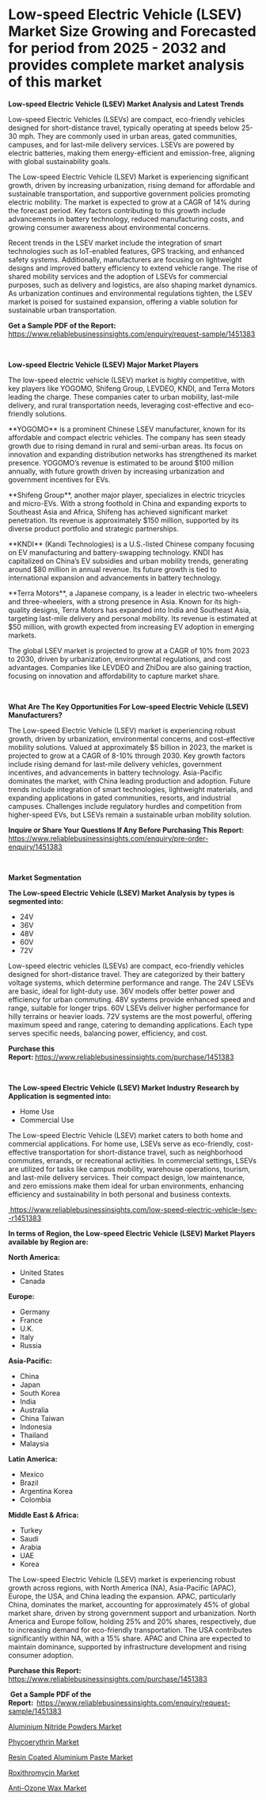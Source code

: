 <p><h1>Low-speed Electric Vehicle (LSEV) Market Size Growing and Forecasted for period from 2025 - 2032 and provides complete market analysis of this market</h1></p><p><strong>Low-speed Electric Vehicle (LSEV) Market Analysis and Latest Trends</strong></p>
<p><p>Low-speed Electric Vehicles (LSEVs) are compact, eco-friendly vehicles designed for short-distance travel, typically operating at speeds below 25-30 mph. They are commonly used in urban areas, gated communities, campuses, and for last-mile delivery services. LSEVs are powered by electric batteries, making them energy-efficient and emission-free, aligning with global sustainability goals.</p><p>The Low-speed Electric Vehicle (LSEV) Market is experiencing significant growth, driven by increasing urbanization, rising demand for affordable and sustainable transportation, and supportive government policies promoting electric mobility. The market is expected to grow at a CAGR of 14% during the forecast period. Key factors contributing to this growth include advancements in battery technology, reduced manufacturing costs, and growing consumer awareness about environmental concerns.</p><p>Recent trends in the LSEV market include the integration of smart technologies such as IoT-enabled features, GPS tracking, and enhanced safety systems. Additionally, manufacturers are focusing on lightweight designs and improved battery efficiency to extend vehicle range. The rise of shared mobility services and the adoption of LSEVs for commercial purposes, such as delivery and logistics, are also shaping market dynamics. As urbanization continues and environmental regulations tighten, the LSEV market is poised for sustained expansion, offering a viable solution for sustainable urban transportation.</p></p>
<p><strong>Get a Sample PDF of the Report:&nbsp;</strong> <a href="https://www.reliablebusinessinsights.com/enquiry/request-sample/1451383?utm_campaign=1950&utm_medium=2&utm_source=Github&utm_content=ia&utm_term=23012025&utm_id=low-speed-electric-vehicle-lsev">https://www.reliablebusinessinsights.com/enquiry/request-sample/1451383</a></p>
<p>&nbsp;</p>
<p><strong>Low-speed Electric Vehicle (LSEV) Major Market Players</strong></p>
<p><p>The low-speed electric vehicle (LSEV) market is highly competitive, with key players like YOGOMO, Shifeng Group, LEVDEO, KNDI, and Terra Motors leading the charge. These companies cater to urban mobility, last-mile delivery, and rural transportation needs, leveraging cost-effective and eco-friendly solutions.</p><p>**YOGOMO** is a prominent Chinese LSEV manufacturer, known for its affordable and compact electric vehicles. The company has seen steady growth due to rising demand in rural and semi-urban areas. Its focus on innovation and expanding distribution networks has strengthened its market presence. YOGOMO’s revenue is estimated to be around $100 million annually, with future growth driven by increasing urbanization and government incentives for EVs.</p><p>**Shifeng Group**, another major player, specializes in electric tricycles and micro-EVs. With a strong foothold in China and expanding exports to Southeast Asia and Africa, Shifeng has achieved significant market penetration. Its revenue is approximately $150 million, supported by its diverse product portfolio and strategic partnerships.</p><p>**KNDI** (Kandi Technologies) is a U.S.-listed Chinese company focusing on EV manufacturing and battery-swapping technology. KNDI has capitalized on China’s EV subsidies and urban mobility trends, generating around $80 million in annual revenue. Its future growth is tied to international expansion and advancements in battery technology.</p><p>**Terra Motors**, a Japanese company, is a leader in electric two-wheelers and three-wheelers, with a strong presence in Asia. Known for its high-quality designs, Terra Motors has expanded into India and Southeast Asia, targeting last-mile delivery and personal mobility. Its revenue is estimated at $50 million, with growth expected from increasing EV adoption in emerging markets.</p><p>The global LSEV market is projected to grow at a CAGR of 10% from 2023 to 2030, driven by urbanization, environmental regulations, and cost advantages. Companies like LEVDEO and ZhiDou are also gaining traction, focusing on innovation and affordability to capture market share.</p></p>
<p>&nbsp;</p>
<p><strong>What Are The Key Opportunities For Low-speed Electric Vehicle (LSEV) Manufacturers?</strong></p>
<p><p>The Low-speed Electric Vehicle (LSEV) market is experiencing robust growth, driven by urbanization, environmental concerns, and cost-effective mobility solutions. Valued at approximately $5 billion in 2023, the market is projected to grow at a CAGR of 8-10% through 2030. Key growth factors include rising demand for last-mile delivery vehicles, government incentives, and advancements in battery technology. Asia-Pacific dominates the market, with China leading production and adoption. Future trends include integration of smart technologies, lightweight materials, and expanding applications in gated communities, resorts, and industrial campuses. Challenges include regulatory hurdles and competition from higher-speed EVs, but LSEVs remain a sustainable urban mobility solution.</p></p>
<p><strong>Inquire or Share Your Questions If Any Before Purchasing This Report:</strong> <a href="https://www.reliablebusinessinsights.com/enquiry/pre-order-enquiry/1451383?utm_campaign=1950&utm_medium=2&utm_source=Github&utm_content=ia&utm_term=23012025&utm_id=low-speed-electric-vehicle-lsev">https://www.reliablebusinessinsights.com/enquiry/pre-order-enquiry/1451383</a></p>
<p>&nbsp;</p>
<p><strong>Market Segmentation</strong></p>
<p><strong>The Low-speed Electric Vehicle (LSEV) Market Analysis by types is segmented into:</strong></p>
<p><ul><li>24V</li><li>36V</li><li>48V</li><li>60V</li><li>72V</li></ul></p>
<p><p>Low-speed electric vehicles (LSEVs) are compact, eco-friendly vehicles designed for short-distance travel. They are categorized by their battery voltage systems, which determine performance and range. The 24V LSEVs are basic, ideal for light-duty use. 36V models offer better power and efficiency for urban commuting. 48V systems provide enhanced speed and range, suitable for longer trips. 60V LSEVs deliver higher performance for hilly terrains or heavier loads. 72V systems are the most powerful, offering maximum speed and range, catering to demanding applications. Each type serves specific needs, balancing power, efficiency, and cost.</p></p>
<p><strong>Purchase this Report:&nbsp;</strong><a href="https://www.reliablebusinessinsights.com/purchase/1451383?utm_campaign=1950&utm_medium=2&utm_source=Github&utm_content=ia&utm_term=23012025&utm_id=low-speed-electric-vehicle-lsev">https://www.reliablebusinessinsights.com/purchase/1451383</a></p>
<p>&nbsp;</p>
<p><strong>The Low-speed Electric Vehicle (LSEV) Market Industry Research by Application is segmented into:</strong></p>
<p><ul><li>Home Use</li><li>Commercial Use</li></ul></p>
<p><p>The Low-speed Electric Vehicle (LSEV) market caters to both home and commercial applications. For home use, LSEVs serve as eco-friendly, cost-effective transportation for short-distance travel, such as neighborhood commutes, errands, or recreational activities. In commercial settings, LSEVs are utilized for tasks like campus mobility, warehouse operations, tourism, and last-mile delivery services. Their compact design, low maintenance, and zero emissions make them ideal for urban environments, enhancing efficiency and sustainability in both personal and business contexts.</p></p>
<p><a href="https://www.reliablebusinessinsights.com/low-speed-electric-vehicle-lsev--r1451383?utm_campaign=1950&utm_medium=2&utm_source=Github&utm_content=ia&utm_term=23012025&utm_id=low-speed-electric-vehicle-lsev">&nbsp;https://www.reliablebusinessinsights.com/low-speed-electric-vehicle-lsev--r1451383</a></p>
<p><strong>In terms of Region, the Low-speed Electric Vehicle (LSEV) Market Players available by Region are:</strong></p>
<p>
    <p> <strong> North America: </strong>
        <ul>
            <li>United States</li>
            <li>Canada</li>
        </ul>
        </p> 
    <p> <strong> Europe: </strong>
        <ul>
            <li>Germany</li>
            <li>France</li>
            <li>U.K.</li>
            <li>Italy</li>
            <li>Russia</li>
        </ul>
        </p> 
    <p> <strong> Asia-Pacific: </strong>
        <ul>
            <li>China</li>
            <li>Japan</li>
            <li>South Korea</li>
            <li>India</li>
            <li>Australia</li>
            <li>China Taiwan</li>
            <li>Indonesia</li>
            <li>Thailand</li>
            <li>Malaysia</li>
        </ul>
        </p> 
    <p> <strong> Latin America: </strong>
        <ul>
            <li>Mexico</li>
            <li>Brazil</li>
            <li>Argentina Korea</li>
            <li>Colombia</li>
        </ul>
        </p> 
    <p> <strong> Middle East & Africa: </strong>
        <ul>
            <li>Turkey</li>
            <li>Saudi</li>
            <li>Arabia</li>
            <li>UAE</li>
            <li>Korea</li>
        </ul>
    </p>
    </p>
<p><p>The Low-speed Electric Vehicle (LSEV) market is experiencing robust growth across regions, with North America (NA), Asia-Pacific (APAC), Europe, the USA, and China leading the expansion. APAC, particularly China, dominates the market, accounting for approximately 45% of global market share, driven by strong government support and urbanization. North America and Europe follow, holding 25% and 20% shares, respectively, due to increasing demand for eco-friendly transportation. The USA contributes significantly within NA, with a 15% share. APAC and China are expected to maintain dominance, supported by infrastructure development and rising consumer adoption.</p></p>
<p><strong>Purchase this Report: </strong><a href="https://www.reliablebusinessinsights.com/purchase/1451383?utm_campaign=1950&utm_medium=2&utm_source=Github&utm_content=ia&utm_term=23012025&utm_id=low-speed-electric-vehicle-lsev">https://www.reliablebusinessinsights.com/purchase/1451383</a></p>
<p>&nbsp;<strong>Get a Sample PDF of the Report:&nbsp;&nbsp;</strong><a href="https://www.reliablebusinessinsights.com/enquiry/request-sample/1451383?utm_campaign=1950&utm_medium=2&utm_source=Github&utm_content=ia&utm_term=23012025&utm_id=low-speed-electric-vehicle-lsev">https://www.reliablebusinessinsights.com/enquiry/request-sample/1451383</a></p>
<p><strong></strong></p>
<p><p><a href="https://www.linkedin.com/pulse/aluminium-nitride-powders-market-analysis-driving-business-pbcae?utm_campaign=1950&utm_medium=2&utm_source=Github&utm_content=ia&utm_term=23012025&utm_id=low-speed-electric-vehicle-lsev">Aluminium Nitride Powders Market</a></p><p><a href="https://www.linkedin.com/pulse/phycoerythrin-market-analysisbased-predicted-86-cagr-growth-yncof?utm_campaign=1950&utm_medium=2&utm_source=Github&utm_content=ia&utm_term=23012025&utm_id=low-speed-electric-vehicle-lsev">Phycoerythrin Market</a></p><p><a href="https://www.linkedin.com/pulse/future-growth-resin-coated-aluminium-paste-market-127-cagr-2jr1c?utm_campaign=1950&utm_medium=2&utm_source=Github&utm_content=ia&utm_term=23012025&utm_id=low-speed-electric-vehicle-lsev">Resin Coated Aluminium Paste Market</a></p><p><a href="https://www.linkedin.com/pulse/global-roxithromycin-market-forecast-year-2025-2032-reveals-dgf5f?utm_campaign=1950&utm_medium=2&utm_source=Github&utm_content=ia&utm_term=23012025&utm_id=low-speed-electric-vehicle-lsev">Roxithromycin Market</a></p><p><a href="https://www.linkedin.com/pulse/global-anti-ozone-wax-market-comprehensive-analysis-size-share-brvbc?utm_campaign=1950&utm_medium=2&utm_source=Github&utm_content=ia&utm_term=23012025&utm_id=low-speed-electric-vehicle-lsev">Anti-Ozone Wax Market</a></p></p>